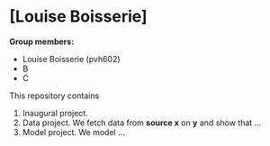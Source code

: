 # \[Louise Boisserie\]

**Group members:**
- Louise Boisserie (pvh602)
- B
- C

This repository contains  
1. Inaugural project. 
2. Data project. We fetch data from **source x** on **y** and show that ...
3. Model project. We model ...
